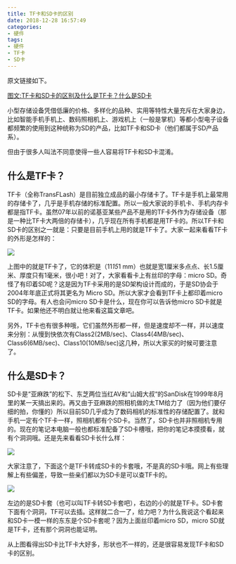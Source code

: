 ```yaml
---
title: TF卡和SD卡的区别
date: 2018-12-28 16:57:49
categories:
- 硬件
tags:
- 硬件
- TF卡
- SD卡
---
```

原文链接如下。

[图文:TF卡和SD卡的区别及什么是TF卡？什么是SD卡](http://mtoou.info/tf-sd/index.html)

<!--more-->

小型存储设备凭借低廉的价格、多样化的品种、实用等特性大量充斥在大家身边，比如智能手机手机上、数码照相机上、游戏机上（一般是掌机）等都小型电子设备都频繁的使用到这种统称为SD的产品，比如TF卡和SD卡（他们都属于SD产品系）。

但由于很多人叫法不同意使得一些人容易将TF卡和SD卡混淆。

## 什么是TF卡？

TF卡（全称TransFLash）是目前独立成品的最小存储卡了。TF卡是手机上最常用的存储卡了，几乎是手机存储的标准配置。所以一般大家说的手机卡、手机内存卡都是指TF卡。虽然07年以前的诺基亚某些产品不是用的TF卡外作为存储设备（那是一种比TF卡大两倍的存储卡），几乎现在所有手机都是用TF卡的。所以TF卡和SD卡的区别之一就是：只要是目前手机上用的就是TF卡了。大家一起来看看TF卡的外形是怎样的：

![](/images/hardware/0_0.jpg)

上图中的就是TF卡了，它的体积是（11*15*1 mm）也就是宽1厘米多点点、长1.5厘米、厚度只有1毫米，很小吧！对了，大家看看卡上有丝印的字母：micro SD。奇怪了有印着SD呢？这是因为TF卡采用的是SD架构设计而成的，于是SD协会于2004年年底正式将其更名为 Micro SD。所以大家才会看到TF卡上都印着micro SD的字母。有人也会问micro SD卡是什么，现在你可以告诉他micro SD卡就是TF卡。如果他还不明白就让他来看这篇文章吧。

另外，TF卡也有很多种哦，它们虽然外形都一样，但是速度却不一样，并以速度来分别：从慢到快依次有Class2(2MB/sec)、Class4(4MB/sec)、Class6(6MB/sec)、Class10(10MB/sec)这几种，所以大家买的时候可要注意了。

## 什么是SD卡？

SD卡是“亚麻跌”的松下、东芝两位当红AV和“山姆大叔“的SanDisk在1999年8月里的某一天搞出来的。再又由于亚麻跌的照相机做的太TM给力了（因为他们要仔细的拍，你懂的）所以目前SD几乎成为了数码相机的标准性的存储配置了。就和手机一定有个TF卡一样，照相机都有个SD卡。当然了，SD卡也并非照相机专用的。现在的笔记本电脑一般也都标准配备了SD卡槽哦，把你的笔记本摸摸看，就有个洞洞哦。还是先来看看SD卡长什么样：

![](/images/hardware/0_1.jpg)

大家注意了，下面这个是TF卡转成SD卡的卡套哦，不是真的SD卡哦。网上有些理解上有些偏差，导致一些亲们都以为SD卡是可以查TF卡的。

![](/images/hardware/0_2.jpg)

左边的是SD卡套（也可以叫TF卡转SD卡套吧），右边的小的就是TF卡。SD卡套下面有个洞洞，TF可以去插。这样就二合一了，给力吧？为什么我说这个看起来和SD卡一模一样的东东是个SD卡套呢？因为上面丝印着micro SD，micro SD就是TF卡，还有那个洞洞也能证明。

从上图看得出SD卡比TF卡大好多，形状也不一样的，还是很容易发现TF卡和SD卡的区别。














